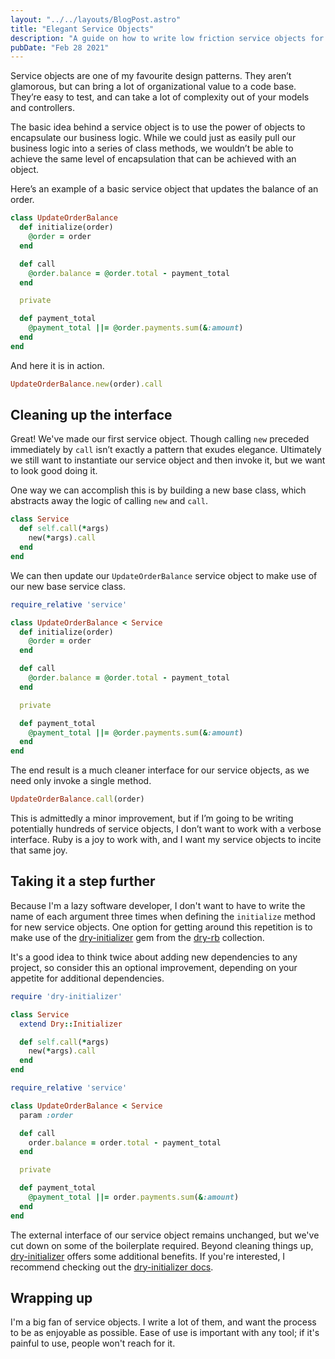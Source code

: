 ```yaml
---
layout: "../../layouts/BlogPost.astro"
title: "Elegant Service Objects"
description: "A guide on how to write low friction service objects for a Ruby on Rails application."
pubDate: "Feb 28 2021"
---
```


Service objects are one of my favourite design patterns. They aren’t glamorous, but can bring a lot of organizational value to a code base. They’re easy to test, and can take a lot of complexity out of your models and controllers.

The basic idea behind a service object is to use the power of objects to encapsulate our business logic. While we could just as easily pull our business logic into a series of class methods, we wouldn’t be able to achieve the same level of encapsulation that can be achieved with an object.

Here’s an example of a basic service object that updates the balance of an order.

```ruby
class UpdateOrderBalance
  def initialize(order)
    @order = order
  end

  def call
    @order.balance = @order.total - payment_total
  end

  private

  def payment_total
    @payment_total ||= @order.payments.sum(&:amount)
  end
end
```

And here it is in action.

```ruby
UpdateOrderBalance.new(order).call
```

## Cleaning up the interface

Great! We've made our first service object. Though calling `new` preceded immediately by  `call` isn’t exactly a pattern that exudes elegance. Ultimately we still want to instantiate our service object and then invoke it, but we want to look good doing it.

One way we can accomplish this is by building a new base class, which abstracts away the logic of calling  `new` and `call`.

```ruby
class Service
  def self.call(*args)
    new(*args).call
  end
end
```

We can then update our `UpdateOrderBalance` service object to make use of our new base service class.

```ruby
require_relative 'service'

class UpdateOrderBalance < Service
  def initialize(order)
    @order = order
  end

  def call
    @order.balance = @order.total - payment_total
  end

  private

  def payment_total
    @payment_total ||= @order.payments.sum(&:amount)
  end
end
```

The end result is a much cleaner interface for our service objects, as we need only invoke a single method.

```ruby
UpdateOrderBalance.call(order)
```

This is admittedly a minor improvement, but if I’m going to be writing potentially hundreds of service objects, I don’t want to work with a verbose interface. Ruby is a joy to work with, and I want my service objects to incite that same joy.

## Taking it a step further

Because I'm a lazy software developer, I don't want to have to write the name of each argument three times when defining the `initialize` method for new service objects. One option for getting around this repetition is to make use of the [dry-initializer](https://github.com/dry-rb/dry-initializer) gem from the [dry-rb](https://dry-rb.org) collection.

It's a good idea to think twice about adding new dependencies to any project, so consider this an optional improvement, depending on your appetite for additional dependencies.

```ruby
require 'dry-initializer'

class Service
  extend Dry::Initializer

  def self.call(*args)
    new(*args).call
  end
end
```

```ruby
require_relative 'service'

class UpdateOrderBalance < Service
  param :order

  def call
    order.balance = order.total - payment_total
  end

  private

  def payment_total
    @payment_total ||= order.payments.sum(&:amount)
  end
end
```

The external interface of our service object remains unchanged, but we've cut down on some of the boilerplate required. Beyond cleaning things up, [dry-initializer](https://github.com/dry-rb/dry-initializer) offers some additional benefits. If you're interested, I recommend checking out the [dry-initializer docs](https://dry-rb.org/gems/dry-initializer/3.0/).

## Wrapping up

I'm a big fan of service objects. I write a lot of them, and want the process to be as enjoyable as possible. Ease of use is important with any tool; if it's painful to use, people won't reach for it.
